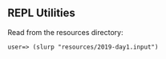 ## REPL Utilities

Read from the resources directory:
```
user=> (slurp "resources/2019-day1.input")
```
